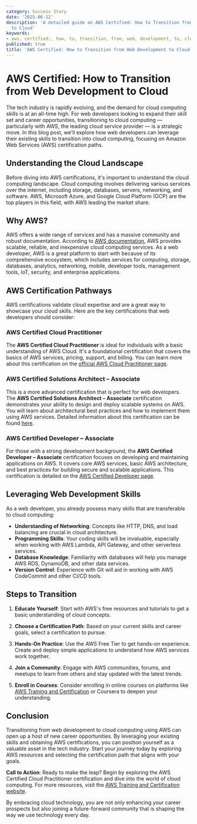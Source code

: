 ```yaml
---
category: Success Story
date: '2025-06-12'
description: 'A detailed guide on AWS Certified: How to Transition from Web Development
  to Cloud'
keywords:
- aws, certified:, how, to, transition, from, web, development, to, cloud
published: true
title: 'AWS Certified: How to Transition from Web Development to Cloud'
---
```


# AWS Certified: How to Transition from Web Development to Cloud

The tech industry is rapidly evolving, and the demand for cloud computing skills is at an all-time high. For web developers looking to expand their skill set and career opportunities, transitioning to cloud computing — particularly with AWS, the leading cloud service provider — is a strategic move. In this blog post, we'll explore how web developers can leverage their existing skills to transition into cloud computing, focusing on Amazon Web Services (AWS) certification paths.

## Understanding the Cloud Landscape

Before diving into AWS certifications, it's important to understand the cloud computing landscape. Cloud computing involves delivering various services over the internet, including storage, databases, servers, networking, and software. AWS, Microsoft Azure, and Google Cloud Platform (GCP) are the top players in this field, with AWS leading the market share.

## Why AWS?

AWS offers a wide range of services and has a massive community and robust documentation. According to [AWS documentation](https://aws.amazon.com/documentation/), AWS provides scalable, reliable, and inexpensive cloud computing services. As a web developer, AWS is a great platform to start with because of its comprehensive ecosystem, which includes services for computing, storage, databases, analytics, networking, mobile, developer tools, management tools, IoT, security, and enterprise applications.

## AWS Certification Pathways

AWS certifications validate cloud expertise and are a great way to showcase your cloud skills. Here are the key certifications that web developers should consider:

### AWS Certified Cloud Practitioner

The **AWS Certified Cloud Practitioner** is ideal for individuals with a basic understanding of AWS Cloud. It's a foundational certification that covers the basics of AWS services, pricing, support, and billing. You can learn more about this certification on the [official AWS Cloud Practitioner page](https://aws.amazon.com/certification/certified-cloud-practitioner/).

### AWS Certified Solutions Architect – Associate

This is a more advanced certification that is perfect for web developers. The **AWS Certified Solutions Architect – Associate** certification demonstrates your ability to design and deploy scalable systems on AWS. You will learn about architectural best practices and how to implement them using AWS services. Detailed information about this certification can be found [here](https://aws.amazon.com/certification/certified-solutions-architect-associate/).

### AWS Certified Developer – Associate

For those with a strong development background, the **AWS Certified Developer – Associate** certification focuses on developing and maintaining applications on AWS. It covers core AWS services, basic AWS architecture, and best practices for building secure and scalable applications. This certification is detailed on the [AWS Certified Developer page](https://aws.amazon.com/certification/certified-developer-associate/).

## Leveraging Web Development Skills

As a web developer, you already possess many skills that are transferable to cloud computing:

- **Understanding of Networking**: Concepts like HTTP, DNS, and load balancing are crucial in cloud architecture.
- **Programming Skills**: Your coding skills will be invaluable, especially when working with AWS Lambda, API Gateway, and other serverless services.
- **Database Knowledge**: Familiarity with databases will help you manage AWS RDS, DynamoDB, and other data services.
- **Version Control**: Experience with Git will aid in working with AWS CodeCommit and other CI/CD tools.

## Steps to Transition

1. **Educate Yourself**: Start with AWS's free resources and tutorials to get a basic understanding of cloud concepts.
   
2. **Choose a Certification Path**: Based on your current skills and career goals, select a certification to pursue.

3. **Hands-On Practice**: Use the AWS Free Tier to get hands-on experience. Create and deploy simple applications to understand how AWS services work together.

4. **Join a Community**: Engage with AWS communities, forums, and meetups to learn from others and stay updated with the latest trends.

5. **Enroll in Courses**: Consider enrolling in online courses on platforms like [AWS Training and Certification](https://aws.amazon.com/training/) or Coursera to deepen your understanding.

## Conclusion

Transitioning from web development to cloud computing using AWS can open up a host of new career opportunities. By leveraging your existing skills and obtaining AWS certifications, you can position yourself as a valuable asset in the tech industry. Start your journey today by exploring AWS resources and selecting the certification path that aligns with your goals.

**Call to Action**: Ready to make the leap? Begin by exploring the AWS Certified Cloud Practitioner certification and dive into the world of cloud computing. For more resources, visit the [AWS Training and Certification website](https://aws.amazon.com/training/). 

By embracing cloud technology, you are not only enhancing your career prospects but also joining a future-forward community that is shaping the way we use technology every day.